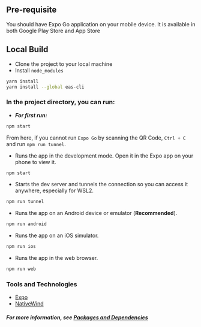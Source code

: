 ## Pre-requisite
You should have Expo Go application on your mobile device. It is available in both Google Play Store and App Store

## Local Build

- Clone the project to your local machine
- Install `node_modules`
```bash
yarn install
yarn install --global eas-cli
```
### In the project directory, you can run:
- ***For first run:*** 
```bash
npm start
```
From here, if you cannot run `Expo Go` by scanning the QR Code, `Ctrl + C` and run `npm run tunnel`. 
- Runs the app in the development mode. Open it in the Expo app on your phone to view it.
```bash
npm start
```
- Starts the dev server and tunnels the connection so you can access it anywhere, especially for WSL2.
```bash
npm run tunnel
```
- Runs the app on an Android device or emulator (**Recommended**).
```bash
npm run android
```
- Runs the app on an iOS simulator.
```bash
npm run ios
```
- Runs the app in the web browser.
```bash
npm run web
```

### Tools and Technologies
- [Expo](https://docs.expo.dev/)
- [NativeWind](https://www.nativewind.dev/quick-starts/expo)
#### ***For more information, see [Packages and Dependencies](./package.json)***